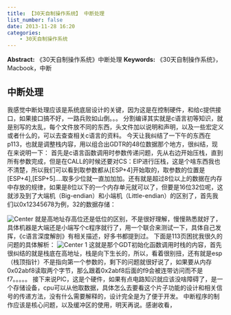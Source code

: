 ```yaml
---
title: 【30天自制操作系统】 中断处理
list_number: false
date: 2013-11-28 16:20
categories:
    - 30天自制操作系统
---
```

**Abstract:** 《30天自制操作系统》中断处理
**Keywords:** 《30天自制操作系统》，Macbook，中断
<!--more-->
## 中断处理
我感觉中断处理应该是系统底层设计的关键，因为这是在控制硬件，和给c提供接口，如果接口搞不好，一路兵败如山倒。。。
分割编译其实就是c语言初等知识，就是别写的太乱，每个文件放不同的东西，头文件加以说明和声明，以及一些宏定义或者什么的，可以去查查相关c语言的资料。
今天让我纠结了一下午的东西在p113，也就是调整栈内容，用以组合出GDTR的48位数据那个地方，很纠结，现在来说明一下：
首先是c语言函数调用时参数传递问题，先从右边开始压栈，直到所有参数完成，但是在CALL的时候还要对CS：EIP进行压栈，这是个啥东西我也不清楚，所以我们可以看到取参数都从\[ESP+4\]开始取的，取参数的位置是\[ESP+4\],\[ESP+5\]....取多少位就一直加加加。还有就是超过8位以上的数据在内存中存放的规律，如果是8位以下的一个内存单元就可以了，但要是16位32位呢，这就涉及到了大端机（Big-endian）和小端机（Little-endian）的区别了，首先我们以0x12345678为例，32的数据存储：

![Center][]
就是高地址存高位还是低位的区别，不是很好理解，慢慢熟悉就好了，具体机器是大端还是小端写个c程序就行了，用一个联合来测试一下，具体自己发挥，《c语言深度解剖》有相关描述，好多书都提到过。
下面是113页困扰我很久的问题的具体解析：
![Center 1][]
这就是那个GDT初始化函数调用时栈的内容，首先很纠结的就是栈底在高地址，栈是向下生长的，所以，看着很别扭，还有就是esp（栈顶指针）不是指向第一个参数的，剩下的问题就很好说了，如果要从内存0x02abf8读取两个字节，那么跟着0x2abf8后面的f9会被连带访问而不是f7。。。。。
接下来说PIC，这是个硬件，如果有点电路知识就应该没啥障碍了，是一个存储设备，cpu可以从他取数据，具体怎么去要看这个片子功能的设计和相关信号的传递方法，没有什么需要解释的，设计完全是为了便于开发。
中断程序的制作应该是核心问题，以及缓冲区的使用，明天再说。感谢收看，


[Center]: https://tony4ai-1251394096.cos.ap-hongkong.myqcloud.com/blog_images/《30天自制操作系统》学习笔记--第6天/20131128160832984.bmp
[Center 1]: https://tony4ai-1251394096.cos.ap-hongkong.myqcloud.com/blog_images/《30天自制操作系统》学习笔记--第6天/20131128161249109.bmp

